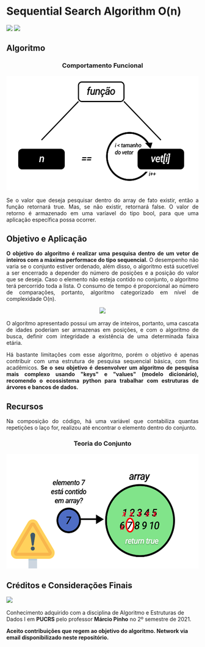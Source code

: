 <h1> Sequential Search Algorithm O(n)</h1>
<div align="left">
 <img src="https://img.shields.io/badge/C%2B%2B-00599C?style=for-the-badge&logo=c%2B%2B&logoColor=white">
 <a href="mailto:guilherme.kollet@edu.pucrs.br" target="_blank"><img src="https://img.shields.io/badge/Microsoft_Outlook-0078D4?style=for-the-badge&logo=microsoft-outlook&logoColor=white"></a> 

</div>
<h2>Algoritmo</h2>
<h3 align="center">Comportamento Funcional</h3>
<div align="center">
<img height="300em" src="https://raw.githubusercontent.com/guilhermekollet/Sequential_Search_Algorithm/main/images/function.png">
</div>

<p align="justify">Se o valor que deseja pesquisar dentro do array de fato existir, então a função retornará true. Mas, se não existir, retornará false. O valor de retorno é armazenado em uma varíavel do tipo bool, para que uma aplicação específica possa ocorrer.</p>


<h2>Objetivo e Aplicação</h2>
<p align="justify"><b>O objetivo do algoritmo é realizar uma pesquisa dentro de um vetor de inteiros com a máxima performace do tipo sequencial.</b> O desempenho não varia se o conjunto estiver ordenado, além disso, o algoritmo está sucetível a ser encerrado a depender do número de posições e a posição do valor que se deseja. Caso o elemento não esteja contido no conjunto, o algoritmo terá percorrido toda a lista. O consumo de tempo é proporcional ao número de comparações, portanto, algoritmo categorizado em nível de complexidade O(n).</p>


<div align="center">
 <img height="300em" src="https://miro.medium.com/max/724/1*5VctXSES5PrSk-5lPb_CCg.jpeg">
 </div>
<p align="justify">O algoritmo apresentado possui um array de inteiros, portanto, uma cascata de idades poderiam ser armazenas em posições, e com o algoritmo de busca, definir com integridade a existência de uma determinada faixa etária.</p>

<p align="justify">Há bastante limitações com esse algoritmo, porém o objetivo é apenas contribuir com uma estrutura de pesquisa sequencial básica, com fins acadêmicos.
<b>Se o seu objetivo é desenvolver um algoritmo de pesquisa mais complexo usando "keys" e "values" (modelo dicionário), recomendo o ecossistema python para trabalhar com estruturas de árvores e bancos de dados.</b>
 
<h2>Recursos</h2>
<p align="justify">Na composição do código, há uma variável que contabiliza quantas repetições o laço for, realizou até encontrar o elemento dentro do conjunto.
 <div align="center">
 <h3 align="center">Teoria do Conjunto</h3>
<img height="300em" src="https://raw.githubusercontent.com/guilhermekollet/Sequential_Search_Algorithm/main/images/sets.png">
</div>
 
 <h2>Créditos e Considerações Finais</h2>
 <div align="left">
 <a href="https://www.inf.pucrs.br/~pinho/" target="_blank"><img src="https://img.shields.io/badge/Google%20Chrome-4285F4?style=for-the-badge&logo=GoogleChrome&logoColor=white"></a> 
</div>
 <p>Conhecimento adquirido com a disciplina de Algoritmo e Estruturas de Dados I em <b>PUCRS</b> pelo professor <b>Márcio Pinho</b> no 2º semestre de 2021.</p>
 <b>Aceito contribuições que regem ao objetivo do algoritmo. Network via email disponibilizado neste repositório.</b>
